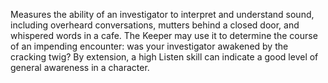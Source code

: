 Measures the ability of an investigator to interpret and understand sound, including overheard conversations, mutters behind a closed door, and whispered words in a cafe. The Keeper may use it to determine the course of an impending encounter: was your investigator awakened by the cracking twig? By extension, a high Listen skill can indicate a good level of general awareness in a character.